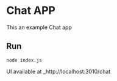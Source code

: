 # Chat APP

This an example Chat app


## Run

```
node index.js
```
UI available at _http://localhost:3010/chat


